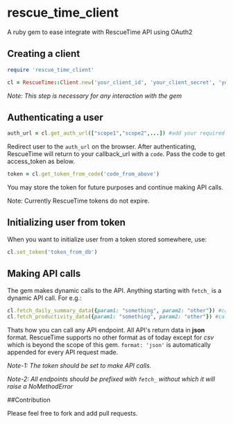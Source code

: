 # rescue_time_client
A ruby gem to ease integrate with RescueTime API using OAuth2


## Creating a client

```ruby
require 'rescue_time_client'

cl = RescueTime::Client.new('your_client_id', 'your_client_secret', 'your_callback_url (exact match)')
```
*Note: This step is necessary for any interaction with the gem*


## Authenticating a user

```ruby
auth_url = cl.get_auth_url(["scope1","scope2",...]) #add your required scopes in the array
```
Redirect user to the ```auth_url``` on the browser. After authenticating, RescueTime will return to your callback_url with a ```code```. Pass the code to get access_token as below.

```ruby
token = cl.get_token_from_code('code_from_above')
```
You may store the token for future purposes and continue making API calls.

Note: Currently RescueTime tokens do not expire.


## Initializing user from token

When you want to initialize user from a token stored somewhere, use:

```ruby
cl.set_token('token_from_db')
```

## Making API calls

The gem makes dynamic calls to the API. Anything starting with ```fetch_``` is a dynamic API call. For e.g.:

```ruby
cl.fetch_daily_summary_data({param1: "something", param2: "other"}) #calls the daily_summary_data endpoint with the params
cl.fetch_productivity_data({param1: "something", param2: "other"}) #calls the productivity_data endpoint with the params
```
Thats how you can call any API endpoint. All API's return data in **json** format. RescueTime supports no other format as of today except for *csv* which is beyond the scope of this gem. ```format: 'json'``` is automatically appended for every API request made.

*Note-1: The _token_ should be set to make API calls.*

*Note-2: All endpoints should be prefixed with ```fetch_``` without which it will raise a NoMethodError*


##Contribution

Please feel free to fork and add pull requests.